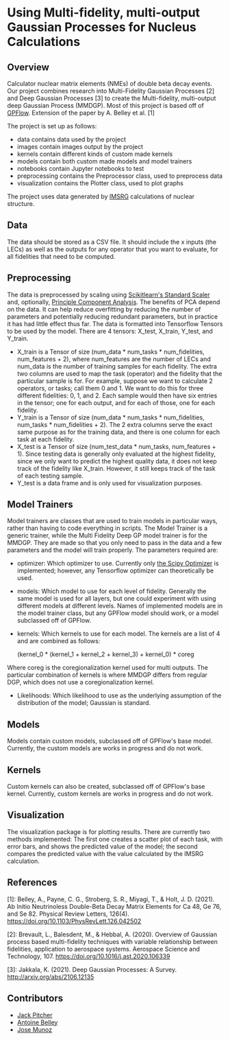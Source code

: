 # Using Multi-fidelity, multi-output Gaussian Processes for Nucleus Calculations

## Overview

Calculator nuclear matrix elements (NMEs) of double beta decay events.
Our project combines research into Multi-Fidelity Gaussian Processes [2] and Deep Gaussian Processes [3] to create the Multi-fidelity, multi-output deep Gaussian Process (MMDGP).
Most of this project is based off of [GPFlow][8].
Extension of the paper by A. Belley et al. [1]

The project is set up as follows:

* data contains data used by the project
* images contain images output by the project
* kernels contain different kinds of custom made kernels
* models contain both custom made models and model trainers
* notebooks contain Jupyter notebooks to test
* preprocessing contains the Preprocessor class, used to preprocess data
* visualization contains the Plotter class, used to plot graphs

The project uses data generated by [IMSRG][4] calculations of nuclear structure.

## Data

The data should be stored as a CSV file. It should include the x inputs (the LECs) as well as the outputs for any operator that you want to evaluate, for all fidelities that need to be computed.

## Preprocessing

The data is preprocessed by scaling using [Scikitlearn's Standard Scaler][5] and, optionally, [Principle Component Analysis][6].
The benefits of PCA depend on the data. It can help reduce overfitting by reducing the number of parameters and potentially reducing redundant parameters, but in practice it has had little effect thus far.
The data is formatted into Tensorflow Tensors to be used by the model. There are 4 tensors: X_test, X_train, Y_test, and Y_train.

* X_train is a Tensor of size (num_data * num_tasks * num_fidelities, num_features + 2), where num_features are the number of LECs and num_data is the number of training samples for each fidelity. The extra two columns are used to map the task (operator) and the fidelity that the particular sample is for. For example, suppose we want to calculate 2 operators, or tasks; call them 0 and 1. We want to do this for three different fidelities: 0, 1, and 2. Each sample would then have six entries in the tensor; one for each output, and for each of those, one for each fidelity.
* Y_train is a Tensor of size (num_data * num_tasks * num_fidelities, num_tasks * num_fidelities + 2). The 2 extra columns serve the exact same purpose as for the training data, and there is one column for each task at each fidelity.
* X_test is a Tensor of size (num_test_data * num_tasks, num_features + 1). Since testing data is generally only evaluated at the highest fidelity, since we only want to predict the highest quality data, it does not keep track of the fidelity like X_train. However, it still keeps track of the task of each testing sample.
* Y_test is a data frame and is only used for visualization purposes.

## Model Trainers

Model trainers are classes that are used to train models in particular ways, rather than having to code everything in scripts. The Model Trainer is a generic trainer, while the Multi Fidelity Deep GP model trainer is for the MMDGP. They are made so that you only need to pass in the data and a few parameters and the model will train properly. The parameters required are:

* optimizer: Which optimizer to use. Currently only [the Scipy Optimizer][7] is implemented; however, any Tensorflow optimizer can theoretically be used.
* models: Which model to use for each level of fidelity. Generally the same model is used for all layers, but one could experiment with using different models at different levels. Names of implemented models are in the model trainer class, but any GPFlow model should work, or a model subclassed off of GPFlow.
* kernels: Which kernels to use for each model. The kernels are a list of 4 and are combined as follows:


    (kernel_0 * (kernel_1 + kernel_2 + kernel_3) + kernel_0) * coreg


Where coreg is the coregionalization kernel used for multi outputs. The particular combination of kernels is where MMDGP differs from regular DGP, which does not use a coregionalization kernel.
* Likelihoods: Which likelihood to use as the underlying assumption of the distribution of the model; Gaussian is standard.

## Models

Models contain custom models, subclassed off of GPFlow's base model. Currently, the custom models are works in progress and do not work.

## Kernels

Custom kernels can also be created, subclassed off of GPFlow's base kernel. Currently, custom kernels are works in progress and do not work.

## Visualization

The visualization package is for plotting results. There are currently two methods implemented: The first one creates a scatter plot of each task, with error bars, and shows the predicted value of the model; the second compares the predicted value with the value calculated by the IMSRG calculation.

## References

[1]: Belley, A., Payne, C. G., Stroberg, S. R., Miyagi, T., & Holt, J. D. (2021). Ab Initio Neutrinoless Double-Beta Decay Matrix Elements for Ca 48, Ge 76, and Se 82. Physical Review Letters, 126(4). https://doi.org/10.1103/PhysRevLett.126.042502

[2]: Brevault, L., Balesdent, M., & Hebbal, A. (2020). Overview of Gaussian process based multi-fidelity techniques with variable relationship between fidelities, application to aerospace systems. Aerospace Science and Technology, 107. https://doi.org/10.1016/j.ast.2020.106339

[3]: Jakkala, K. (2021). Deep Gaussian Processes: A Survey. http://arxiv.org/abs/2106.12135

[4]: https://github.com/ragnarstroberg/imsrg

[5]: https://scikit-learn.org/stable/modules/generated/sklearn.preprocessing.StandardScaler.html

[6]: https://scikit-learn.org/stable/modules/generated/sklearn.decomposition.PCA.html

[7]: https://docs.scipy.org/doc/scipy/reference/optimize.html

[8]: https://www.gpflow.org/

## Contributors

* [Jack Pitcher](https://github.com/JackPitcher)
* [Antoine Belley](https://github.com/antoinebelley)
* [Jose Munoz](https://github.com/munozariasjm)